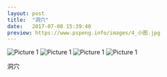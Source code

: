 ```yaml
---
layout: post
title:  "洞穴"
date:   2017-07-08 15:39:40
preview: https://www.pspeng.info/images/4_小图.jpg
---
```


![Picture 1](https://www.pspeng.info/images/4_大图_01.jpg)
![Picture 1](https://www.pspeng.info/images/4_大图_02.jpg)
![Picture 1](https://www.pspeng.info/images/4_大图_03.jpg)
![Picture 1](https://www.pspeng.info/images/4_大图_04.jpg)

洞穴
